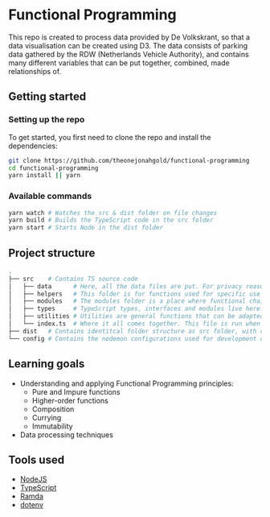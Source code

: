 # Functional Programming

This repo is created to process data provided by De Volkskrant, so that a data visualisation can be created using D3. The data consists of parking data gathered by the RDW (Netherlands Vehicle Authority), and contains many different variables that can be put together, combined, made relationships of.

## Getting started

### Setting up the repo

To get started, you first need to clone the repo and install the dependencies:

```bash
git clone https://github.com/theonejonahgold/functional-programming
cd functional-programming
yarn install || yarn
```

### Available commands

```bash
yarn watch # Watches the src & dist folder on file changes
yarn build # Builds the TypeScript code in the src folder
yarn start # Starts Node in the dist folder
```

## Project structure

```bash
.
├── src    # Contains TS source code
│   ├── data      # Here, all the data files are put. For privacy reasons, this folder only contains a .gitkeep file on the public repository. You need to supply your own data.
│   ├── helpers   # This folder is for functions used for specific use cases like language parsing.
│   ├── modules   # The modules folder is a place where functional chains are written to parse certains columns of the provided data.
│   ├── types     # TypeScript types, interfaces and modules live here. The compiler automatically puts these into the environment, so no extra type imports are needed.
│   ├── utilities # Utilities are general functions that can be adapted to certain use cases. They are divided into files named after the type they manipulate.
│   └── index.ts  # Where it all comes together. This file is run when compiled to JS code.
├── dist   # Contains identitcal folder structure as src folder, with compiled JS code and source maps instead of TS code
└── config # Contains the nodemon configurations used for development of this project.
```

## Learning goals

- Understanding and applying Functional Programming principles:
  - Pure and Impure functions
  - Higher-order functions
  - Composition
  - Currying
  - Immutability
- Data processing techniques

## Tools used

- [NodeJS](https://nodejs.org/en/)
- [TypeScript](https://www.typescriptlang.org)
- [Ramda](https://github.com/ramda/ramda)
- [dotenv](https://github.com/motdotla/dotenv)
